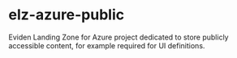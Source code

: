 # elz-azure-public
Eviden Landing Zone for Azure project dedicated to store publicly accessible content, for example required for UI definitions.
